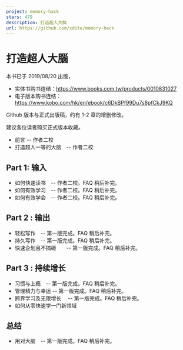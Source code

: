 ```yaml
---
project: memory-hack
stars: 479
description: 打造超人大脑
url: https://github.com/xdite/memory-hack
---
```


打造超人大腦
======

本书已于 2019/08/20 出版，

-   实体书购书连结：https://www.books.com.tw/products/0010831027
-   电子版本购书连结：https://www.kobo.com/hk/en/ebook/c6DkBPf99Du7s8pfCkJ9KQ

Github 版本与正式出版稿，约有 1-2 章的增删修改。

建议各位读者购买正式版本收藏。

-   前言 -- 作者二校
-   打造超人一等的大脑　-- 作者二校

Part 1: 输入
----------

-   如何快速读书　-- 作者二校。FAQ 稍后补完。
-   如何有效学习　-- 作者二校。FAQ 稍后补完。
-   如何有效学会　-- 作者二校。FAQ 稍后补完。

Part 2 : 输出
-----------

-   轻松写作　-- 第一版完成。FAQ 稍后补完。
-   持久写作　-- 第一版完成。FAQ 稍后补完。
-   快速企划且不搞砸　　-- 第一版完成。FAQ 稍后补完。

Part 3 : 持续增长
-------------

-   习惯与上瘾　-- 第一版完成。FAQ 稍后补完。
-   管理精力与幸运 -- 第一版完成。FAQ 稍后补完。
-   跨界学习及无限增长　 -- 第一版完成。FAQ 稍后补完。
-   如何从零快速学一门新领域

总结
--

-   用对大脑　-- 第一版完成。FAQ 稍后补完。
